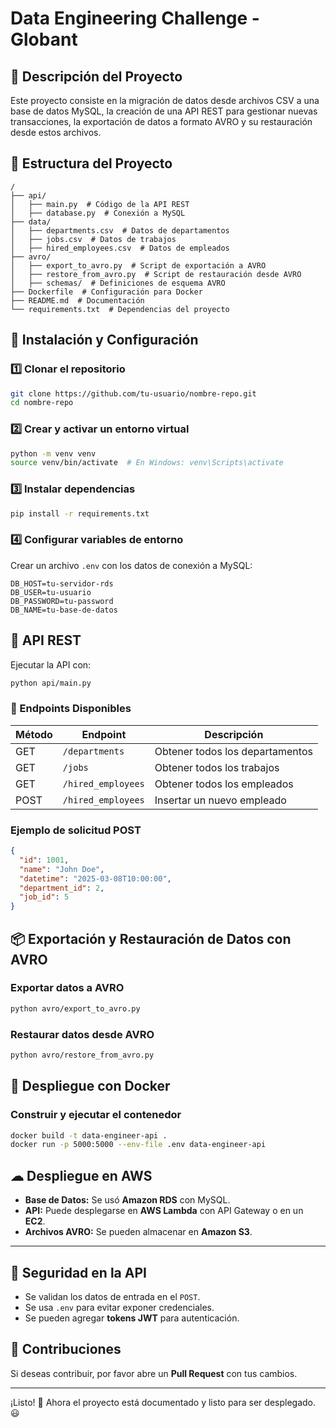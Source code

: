 # Data Engineering Challenge - Globant

## 📌 Descripción del Proyecto
Este proyecto consiste en la migración de datos desde archivos CSV a una base de datos MySQL, la creación de una API REST para gestionar nuevas transacciones, la exportación de datos a formato AVRO y su restauración desde estos archivos.

## 📂 Estructura del Proyecto
```
/
├── api/
│   ├── main.py  # Código de la API REST
│   ├── database.py  # Conexión a MySQL
├── data/
│   ├── departments.csv  # Datos de departamentos
│   ├── jobs.csv  # Datos de trabajos
│   ├── hired_employees.csv  # Datos de empleados
├── avro/
│   ├── export_to_avro.py  # Script de exportación a AVRO
│   ├── restore_from_avro.py  # Script de restauración desde AVRO
│   ├── schemas/  # Definiciones de esquema AVRO
├── Dockerfile  # Configuración para Docker
├── README.md  # Documentación
└── requirements.txt  # Dependencias del proyecto
```

## 🚀 Instalación y Configuración
### 1️⃣ Clonar el repositorio
```bash
git clone https://github.com/tu-usuario/nombre-repo.git
cd nombre-repo
```

### 2️⃣ Crear y activar un entorno virtual
```bash
python -m venv venv
source venv/bin/activate  # En Windows: venv\Scripts\activate
```

### 3️⃣ Instalar dependencias
```bash
pip install -r requirements.txt
```

### 4️⃣ Configurar variables de entorno
Crear un archivo `.env` con los datos de conexión a MySQL:
```plaintext
DB_HOST=tu-servidor-rds
DB_USER=tu-usuario
DB_PASSWORD=tu-password
DB_NAME=tu-base-de-datos
```

## 📡 API REST
Ejecutar la API con:
```bash
python api/main.py
```

### 📝 Endpoints Disponibles
| Método | Endpoint | Descripción |
|--------|---------|-------------|
| GET    | `/departments` | Obtener todos los departamentos |
| GET    | `/jobs` | Obtener todos los trabajos |
| GET    | `/hired_employees` | Obtener todos los empleados |
| POST   | `/hired_employees` | Insertar un nuevo empleado |

### Ejemplo de solicitud POST
```json
{
  "id": 1001,
  "name": "John Doe",
  "datetime": "2025-03-08T10:00:00",
  "department_id": 2,
  "job_id": 5
}
```

## 📦 Exportación y Restauración de Datos con AVRO
### Exportar datos a AVRO
```bash
python avro/export_to_avro.py
```

### Restaurar datos desde AVRO
```bash
python avro/restore_from_avro.py
```

## 🐳 Despliegue con Docker
### Construir y ejecutar el contenedor
```bash
docker build -t data-engineer-api .
docker run -p 5000:5000 --env-file .env data-engineer-api
```

## ☁ Despliegue en AWS
- **Base de Datos:** Se usó **Amazon RDS** con MySQL.
- **API:** Puede desplegarse en **AWS Lambda** con API Gateway o en un **EC2**.
- **Archivos AVRO:** Se pueden almacenar en **Amazon S3**.

---

## 🔐 Seguridad en la API
- Se validan los datos de entrada en el `POST`.
- Se usa `.env` para evitar exponer credenciales.
- Se pueden agregar **tokens JWT** para autenticación.

## 📌 Contribuciones
Si deseas contribuir, por favor abre un **Pull Request** con tus cambios.

---

¡Listo! 🚀 Ahora el proyecto está documentado y listo para ser desplegado. 😃

